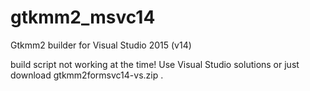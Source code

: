 # gtkmm2_msvc14
Gtkmm2 builder for Visual Studio 2015 (v14)

build script not working at the time! Use Visual Studio solutions or just download gtkmm2formsvc14-vs.zip .
